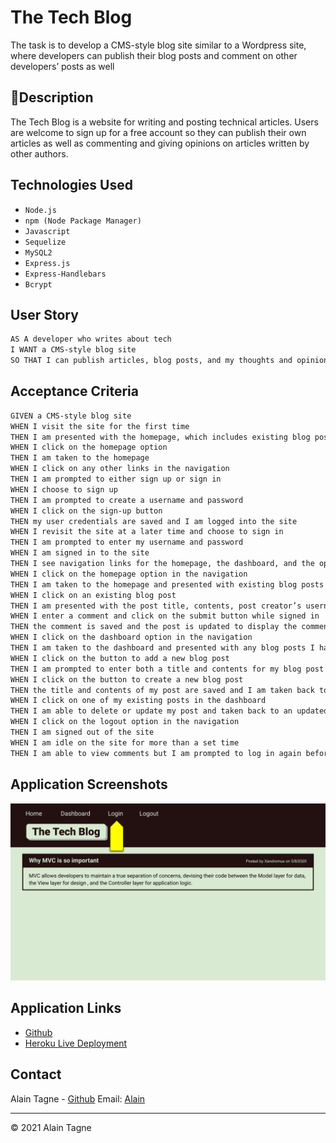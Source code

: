 # The Tech Blog

The task is to develop a CMS-style blog site similar to a Wordpress site, where developers can publish their blog posts and comment on other developers’ posts as well

## 📝Description

The Tech Blog is a website for writing and posting technical articles.
Users are welcome to sign up for a free account so they can publish their 
own articles as well as commenting and giving opinions on articles written 
by other authors.


## Technologies Used

* `Node.js`
* `npm (Node Package Manager)`
* `Javascript`
* `Sequelize`
* `MySQL2`
* `Express.js`
* `Express-Handlebars`
* `Bcrypt`

## User Story

```md
AS A developer who writes about tech
I WANT a CMS-style blog site
SO THAT I can publish articles, blog posts, and my thoughts and opinions
```

## Acceptance Criteria

```md
GIVEN a CMS-style blog site
WHEN I visit the site for the first time
THEN I am presented with the homepage, which includes existing blog posts if any have been posted; navigation links for the homepage and the dashboard; and the option to log in
WHEN I click on the homepage option
THEN I am taken to the homepage
WHEN I click on any other links in the navigation
THEN I am prompted to either sign up or sign in
WHEN I choose to sign up
THEN I am prompted to create a username and password
WHEN I click on the sign-up button
THEN my user credentials are saved and I am logged into the site
WHEN I revisit the site at a later time and choose to sign in
THEN I am prompted to enter my username and password
WHEN I am signed in to the site
THEN I see navigation links for the homepage, the dashboard, and the option to log out
WHEN I click on the homepage option in the navigation
THEN I am taken to the homepage and presented with existing blog posts that include the post title and the date created
WHEN I click on an existing blog post
THEN I am presented with the post title, contents, post creator’s username, and date created for that post and have the option to leave a comment
WHEN I enter a comment and click on the submit button while signed in
THEN the comment is saved and the post is updated to display the comment, the comment creator’s username, and the date created
WHEN I click on the dashboard option in the navigation
THEN I am taken to the dashboard and presented with any blog posts I have already created and the option to add a new blog post
WHEN I click on the button to add a new blog post
THEN I am prompted to enter both a title and contents for my blog post
WHEN I click on the button to create a new blog post
THEN the title and contents of my post are saved and I am taken back to an updated dashboard with my new blog post
WHEN I click on one of my existing posts in the dashboard
THEN I am able to delete or update my post and taken back to an updated dashboard
WHEN I click on the logout option in the navigation
THEN I am signed out of the site
WHEN I am idle on the site for more than a set time
THEN I am able to view comments but I am prompted to log in again before I can add, update, or delete comments
```

## Application Screenshots

![Demo](./public/images/demo.gif)
<!-- ![Homepage](./public/images/)
![Dashboard](./public/images/)
![Blogpost](./public/images/) -->


## Application Links
* [Github]()
* [Heroku Live Deployment]()

## Contact 

Alain Tagne - [Github](https://github.com/AlCharl88) Email: [Alain](mailto:alctagne@gmail.com) 

---

&copy; 2021 Alain Tagne